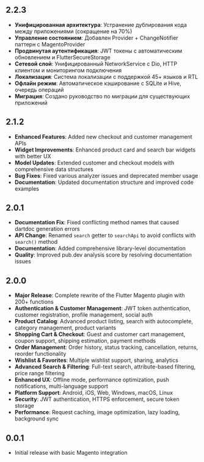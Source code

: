 ## 2.2.3

* **Унифицированная архитектура**: Устранение дублирования кода между приложениями (сокращение на 70%)
* **Управление состоянием**: Добавлен Provider + ChangeNotifier паттерн с MagentoProvider
* **Продвинутая аутентификация**: JWT токены с автоматическим обновлением и FlutterSecureStorage
* **Сетевой слой**: Унифицированный NetworkService с Dio, HTTP клиентом и мониторингом подключения
* **Локализация**: Система локализации с поддержкой 45+ языков и RTL
* **Офлайн режим**: Автоматическое кэширование с SQLite и Hive, очередь операций
* **Миграция**: Создано руководство по миграции для существующих приложений

## 2.1.2

* **Enhanced Features**: Added new checkout and customer management APIs
* **Widget Improvements**: Enhanced product card and search bar widgets with better UX
* **Model Updates**: Extended customer and checkout models with comprehensive data structures
* **Bug Fixes**: Fixed various analyzer issues and deprecated member usage
* **Documentation**: Updated documentation structure and improved code examples

## 2.0.1

* **Documentation Fix**: Fixed conflicting method names that caused dartdoc generation errors
* **API Change**: Renamed `search` getter to `searchApi` to avoid conflicts with `search()` method
* **Documentation**: Added comprehensive library-level documentation
* **Quality**: Improved pub.dev analysis score by resolving documentation issues

## 2.0.0

* **Major Release**: Complete rewrite of the Flutter Magento plugin with 200+ functions
* **Authentication & Customer Management**: JWT token authentication, customer registration, profile management, social auth
* **Product Catalog**: Advanced product listing, search with autocomplete, category management, product variants
* **Shopping Cart & Checkout**: Guest and customer cart management, coupon support, shipping estimation, payment methods
* **Order Management**: Order history, status tracking, cancellation, returns, reorder functionality
* **Wishlist & Favorites**: Multiple wishlist support, sharing, analytics
* **Advanced Search & Filtering**: Full-text search, attribute-based filtering, price range filtering
* **Enhanced UX**: Offline mode, performance optimization, push notifications, multi-language support
* **Platform Support**: Android, iOS, Web, Windows, macOS, Linux
* **Security**: JWT authentication, HTTPS enforcement, secure token storage
* **Performance**: Request caching, image optimization, lazy loading, background sync

## 0.0.1

* Initial release with basic Magento integration
